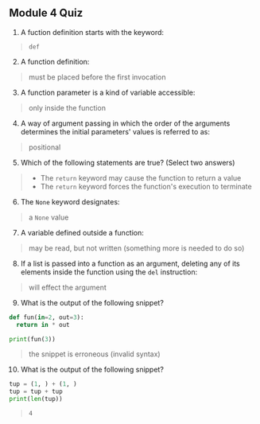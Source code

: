 ## Module 4 Quiz

1. A fuction definition starts with the keyword:
> `def`

2. A function definition:
> must be placed before the first invocation

3. A function parameter is a kind of variable accessible:
> only inside the function

4. A way of argument passing in which the order of the arguments determines the initial parameters' values is referred to as:
> positional

5. Which of the following statements are true? (Select two answers)
> - The `return` keyword may cause the function to return a value
> - The `return` keyword forces the function's execution to terminate

6. The `None` keyword designates:
> a `None` value

7. A variable defined outside a function:
> may be read, but not written (something more is needed to do so)

8. If a list is passed into a function as an argument, deleting any of its elements inside the function using the `del` instruction:
> will effect the argument

9. What is the output of the following snippet?
```python
def fun(in=2, out=3):
  return in * out

print(fun(3))
```
> the snippet is erroneous (invalid syntax)

10. What is the output of the following snippet?
```python
tup = (1, ) + (1, )
tup = tup + tup
print(len(tup))
```
> `4`
